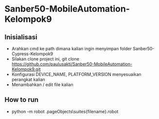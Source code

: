 # Sanber50-MobileAutomation-Kelompok9

## Inisialisasi
* Arahkan cmd ke path dimana kalian ingin menyimpan folder Sanber50-Cypress-Kelompok9
* Silakan clone project ini, git clone https://github.com/paulusakti/Sanber50-MobileAutomation-Kelompok9.git
* Konfigurasi DEVICE_NAME, PLATFORM_VERSION  menyesuaikan perangkat kalian
* Menambahkan / edit file kalian

## How to run
* python -m robot .pageObjects\suites\{filename}.robot